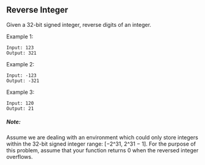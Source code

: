 ## Reverse Integer

Given a 32-bit signed integer, reverse digits of an integer.

Example 1:
```
Input: 123
Output: 321
```
Example 2:
```
Input: -123
Output: -321
```
Example 3:

```
Input: 120
Output: 21
```

##### Note:
Assume we are dealing with an environment which could only store integers within the 32-bit 
signed integer range: [−2^31,  2^31 − 1]. For the purpose of this problem, assume that your 
function returns 0 when the reversed integer overflows.
